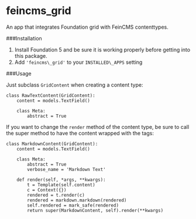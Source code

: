 # feincms_grid
An app that integrates Foundation grid with FeinCMS contenttypes.

###Installation

1. Install Foundation 5 and be sure it is working properly before getting into this package.
2. Add `'feincms\_grid'` to your `INSTALLED\_APPS` setting

###Usage

Just subclass `GridContent` when creating a content type:

    class RawTextContent(GridContent):
        content = models.TextField()

        class Meta:
            abstract = True
            
If you want to change the `render` method of the content type, be sure to call the super method to have the content wrapped with the tags:

    class MarkdownContent(GridContent):
        content = models.TextField()

        class Meta:
            abstract = True
            verbose_name = 'Markdown Text'

        def render(self, *args, **kwargs):
            t = Template(self.content)
            c = Context({})
            rendered = t.render(c)
            rendered = markdown.markdown(rendered)
            self.rendered = mark_safe(rendered)
            return super(MarkdownContent, self).render(**kwargs)
